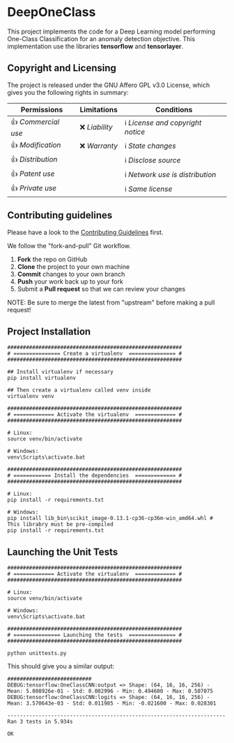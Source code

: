 # DeepOneClass

This project implements the code for a Deep Learning model performing One-Class 
Classification for an anomaly detection objective. This implementation use the libraries 
**tensorflow** and **tensorlayer**.

## Copyright and Licensing

The project is released under the GNU Affero GPL v3.0 License, which gives you 
the following rights in summary:

|**Permissions**       |**Limitations**    |**Conditions**                                      |
|--------------------- |------------------ |--------------------------------------------------- |
|:+1: *Commercial use* |:x: *Liability*    |:information_source: *License and copyright notice* |
|:+1: *Modification*   |:x: *Warranty*     |:information_source: *State changes*                |
|:+1: *Distribution*   |                   |:information_source: *Disclose source*              |
|:+1: *Patent use*     |                   |:information_source: *Network use is distribution*  |
|:+1: *Private use*    |                   |:information_source: *Same license*                 |


## Contributing guidelines

Please have a look to the [Contributing Guidelines](CONTRIBUTING.md) first.

We follow the "fork-and-pull" Git workflow.

1. **Fork** the repo on GitHub
2. **Clone** the project to your own machine
3. **Commit** changes to your own branch
4. **Push** your work back up to your fork
5. Submit a **Pull request** so that we can review your changes

NOTE: Be sure to merge the latest from "upstream" before making a pull request!

## Project Installation

```shell
########################################################
# =============== Create a virtualenv  =============== #
########################################################

## Install virtualenv if necessary
pip install virtualenv

## Then create a virtualenv called venv inside
virtualenv venv

########################################################
# ============= Activate the virtualenv  ============= #
########################################################

# Linux:
source venv/bin/activate

# Windows:
venv\Scripts\activate.bat

########################################################
# ============ Install the dependencies  ============= #
########################################################

# Linux:
pip install -r requirements.txt

# Windows:
pip install lib_bin\scikit_image-0.13.1-cp36-cp36m-win_amd64.whl # This librabry must be pre-compiled
pip install -r requirements.txt
```



## Launching the Unit Tests


```shell
########################################################
# ============= Activate the virtualenv  ============= #
########################################################

# Linux:
source venv/bin/activate

# Windows:
venv\Scripts\activate.bat

########################################################
# =============== Launching the tests  =============== #
########################################################

python unittests.py
```

This should give you a similar output:
```
###########################
DEBUG:tensorflow:OneClassCNN:output => Shape: (64, 16, 16, 256) - Mean: 5.008926e-01 - Std: 0.002996 - Min: 0.494600 - Max: 0.507075
DEBUG:tensorflow:OneClassCNN:logits => Shape: (64, 16, 16, 256) - Mean: 3.570643e-03 - Std: 0.011985 - Min: -0.021600 - Max: 0.028301

----------------------------------------------------------------------
Ran 3 tests in 5.934s

OK
```

